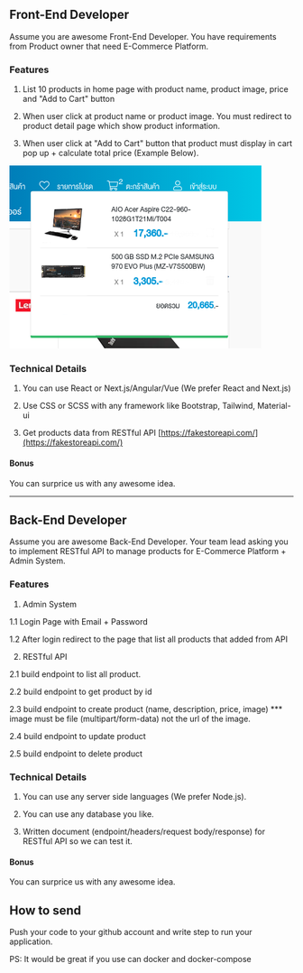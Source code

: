 ## Front-End Developer

Assume you are awesome Front-End Developer. You have requirements from Product owner that need E-Commerce Platform.

### Features

1. List 10 products in home page with product name, product image, price and "Add to Cart" button

2. When user click at product name or product image. You must redirect to product detail page which show product information.

3. When user click at "Add to Cart" button that product must display in cart pop up + calculate total price (Example Below).

![Cart Example](images/cart.png)

### Technical Details

1. You can use React or Next.js/Angular/Vue (We prefer React and Next.js)

2. Use CSS or SCSS with any framework like Bootstrap, Tailwind, Material-ui

3. Get products data from RESTful API [https://fakestoreapi.com/](https://fakestoreapi.com/)

#### Bonus

You can surprice us with any awesome idea.

---

## Back-End Developer

Assume you are awesome Back-End Developer. Your team lead asking you to implement RESTful API to manage products for E-Commerce Platform + Admin System.

### Features

1. Admin System

1.1 Login Page with Email + Password

1.2 After login redirect to the page that list all products that added from API

2. RESTful API

2.1 build endpoint to list all product.

2.2 build endpoint to get product by id

2.3 build endpoint to create product (name, description, price, image) *** image must be file (multipart/form-data) not the url of the image.

2.4 build endpoint to update product

2.5 build endpoint to delete product

### Technical Details

1. You can use any server side languages (We prefer Node.js).

2. You can use any database you like.

3. Written document (endpoint/headers/request body/response) for RESTful API so we can test it.

#### Bonus

You can surprice us with any awesome idea.

## How to send

Push your code to your github account and write step to run your application.

PS: It would be great if you use can docker and docker-compose